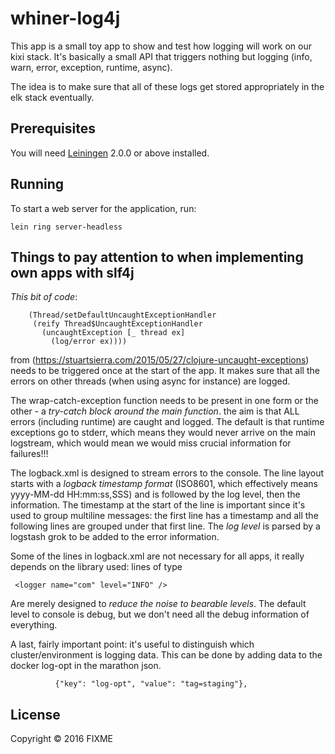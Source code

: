 # whiner-log4j

This app is a small toy app to show and test how logging will work on our kixi stack.
It's basically a small API that triggers nothing but logging (info, warn, error, exception, runtime, async).

The idea is to make sure that all of these logs get stored appropriately in the elk stack eventually.

## Prerequisites

You will need [Leiningen][] 2.0.0 or above installed.

[leiningen]: https://github.com/technomancy/leiningen

## Running

To start a web server for the application, run:

    lein ring server-headless


## Things to pay attention to when implementing own apps with slf4j

*This bit of code*:

```
    (Thread/setDefaultUncaughtExceptionHandler
     (reify Thread$UncaughtExceptionHandler
       (uncaughtException [_ thread ex]
         (log/error ex))))
```
from (https://stuartsierra.com/2015/05/27/clojure-uncaught-exceptions) needs to be triggered once at the start of the app.  It makes sure that all the errors on other threads (when using async for instance) are logged.

The wrap-catch-exception function needs to be present in one form or the other - a *try-catch block around the main function*. the aim is that ALL errors (including runtime) are caught and logged.  The default is that runtime exceptions go to stderr, which means they would never arrive on the main logstream, which would mean we would miss crucial information for failures!!!

The logback.xml is designed to stream errors to the console.  The line layout starts with a *logback timestamp format* (ISO8601, which effectively means yyyy-MM-dd HH:mm:ss,SSS) and is followed by the log level, then the information.
The timestamp at the start of the line is important since it's used to group multiline messages: the first line has a timestamp and all the following lines are grouped under that first line.
The *log level* is parsed by a logstash grok to be added to the error information.

Some of the lines in logback.xml are not necessary for all apps, it really depends on the library used: lines of type

```  <logger name="com" level="INFO" /> ```

Are merely designed to *reduce the noise to bearable levels*.  The default level to console is debug, but we don't need all the debug information of everything.

A last, fairly important point: it's useful to distinguish which cluster/environment is logging data. This can be done by adding data to the docker log-opt in the marathon json.

```
          {"key": "log-opt", "value": "tag=staging"},
```

## License

Copyright © 2016 FIXME
